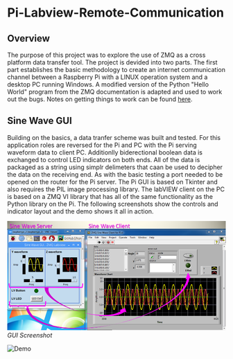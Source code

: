 # Pi-Labview-Remote-Communication
## Overview
The purpose of this project was to explore the use of ZMQ as a cross platform data transfer tool. The project is devided into two parts. The first part establishes the basic methodology to create an internet communication channel between a Raspberry Pi with a LINUX operation system and a desktop PC running Windows. A modified version of the Python "Hello World" program from the ZMQ documentation is adapted and used to work out the bugs. Notes on getting things to work can be found [here](DOC/ZeroMQ_Pi-PC_Client-Server_Python.pdf).
## Sine Wave GUI
Building on the basics, a data tranfer scheme was built and tested. For this application roles are reversed for the Pi and PC with the Pi serving waveform data to client PC. Additionlly biderectional boolean data is exchanged to control LED indicators on both ends. All of the data is packaged as a string using simplr delimeters that caan be used to decipher the data on the receiving end. As with the basic testing a port needed to be opened on the router for the Pi server. The Pi GUI is based on Tkinter and also requires the PIL image processing library. The labVIEW client on the PC is based on a ZMQ VI library that has all of the same functionality as the Python library on the Pi. The following screenshots show the controls and indicator layout and the demo shows it all in action.  

![Screenshot](IMG/ScreenShot.png)*GUI Screenshot*
      
![Demo](IMG/ZMQ_Pi-PC_Demo.gif)
